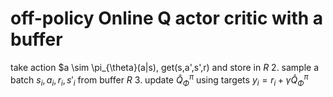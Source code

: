 # off-policy Online Q actor critic with a buffer
take action $a \sim \pi_{\theta}(a|s), get(s,a',s',r) and store in $R$
2. sample a batch ${s_{i}, a_{i},r_{i},s'_{i}}$ from buffer $R$
3. update ${\hat{Q}}^{\pi}_{\Phi}$ using targets $y_{i} = r_{i} + \gamma{\hat{Q}}^{\pi}_{\Phi}$
